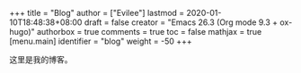 +++
title = "Blog"
author = ["Evilee"]
lastmod = 2020-01-10T18:48:38+08:00
draft = false
creator = "Emacs 26.3 (Org mode 9.3 + ox-hugo)"
authorbox = true
comments = true
toc = false
mathjax = true
[menu.main]
  identifier = "blog"
  weight = -50
+++

这里是我的博客。
